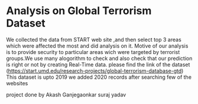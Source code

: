 # Analysis on Global Terrorism Dataset
 We collected the data from START web site ,and then select top 3 areas which were affected the most and did analysis on it. Motive of our analysis is to provide security to particular areas wich were targeted by terrorist groups.We use many alogorithm to check and also check that our prediction is right or not by creating Real-Time data.
 please find the link of the dataset (https://start.umd.edu/research-projects/global-terrorism-database-gtd)
 This dataset is upto 2019 we added 2020 records after searching few of the websites
 
 project done by
 Akash Ganjegaonkar
 suraj yadav
